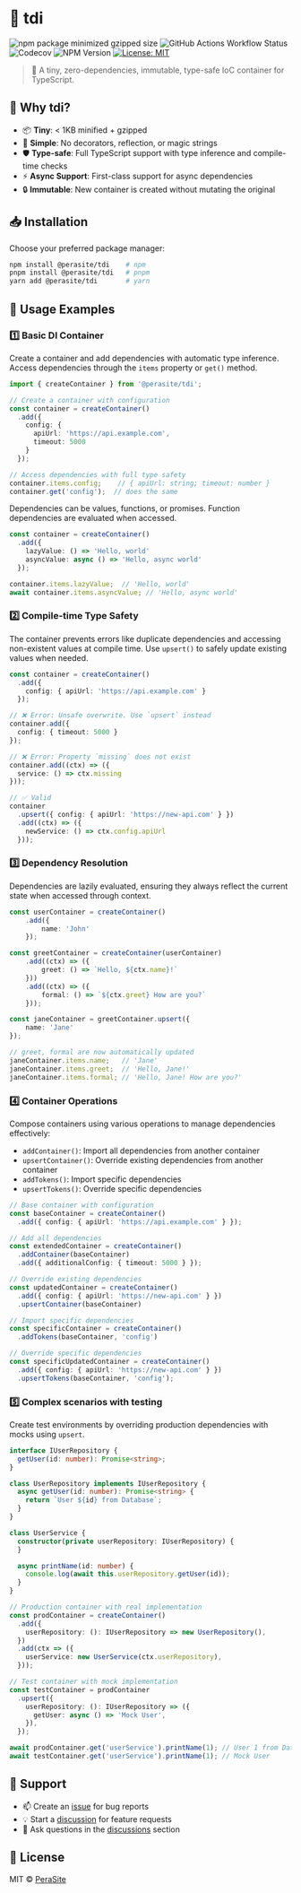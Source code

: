 # 🎯 tdi

![npm package minimized gzipped size](https://img.shields.io/bundlejs/size/%40perasite%2Ftdi)
![GitHub Actions Workflow Status](https://img.shields.io/github/actions/workflow/status/perasite/tdi/test.yml)
![Codecov](https://img.shields.io/codecov/c/github/PeraSite/tdi)
![NPM Version](https://img.shields.io/npm/v/%40perasite%2Ftdi)
[![License: MIT](https://img.shields.io/badge/License-MIT-yellow.svg)](https://opensource.org/licenses/MIT)

> 🚀 A tiny, zero-dependencies, immutable, type-safe IoC container for TypeScript.

## 🌟 Why tdi?

- 📦 **Tiny**: < 1KB minified + gzipped
- 🧩 **Simple**: No decorators, reflection, or magic strings
- 🛡️ **Type-safe**: Full TypeScript support with type inference and compile-time checks
- ⚡ **Async Support**: First-class support for async dependencies
- 🔒 **Immutable**: New container is created without mutating the original

## 📥 Installation

Choose your preferred package manager:

```bash
npm install @perasite/tdi    # npm
pnpm install @perasite/tdi   # pnpm
yarn add @perasite/tdi       # yarn
```

## 📘 Usage Examples

### 1️⃣ Basic DI Container
Create a container and add dependencies with automatic type inference. Access dependencies through the `items` property or `get()` method.

```typescript
import { createContainer } from '@perasite/tdi';

// Create a container with configuration
const container = createContainer()
  .add({
    config: {
      apiUrl: 'https://api.example.com', 
      timeout: 5000
    }
  });

// Access dependencies with full type safety
container.items.config;    // { apiUrl: string; timeout: number }
container.get('config');  // does the same
```

Dependencies can be values, functions, or promises. Function dependencies are evaluated when accessed.
```typescript
const container = createContainer()
  .add({
    lazyValue: () => 'Hello, world'
    asyncValue: async () => 'Hello, async world'
  });

container.items.lazyValue;  // 'Hello, world'
await container.items.asyncValue; // 'Hello, async world'
```

### 2️⃣ Compile-time Type Safety
The container prevents errors like duplicate dependencies and accessing non-existent values at compile time.
Use `upsert()` to safely update existing values when needed.

```typescript
const container = createContainer()
  .add({ 
    config: { apiUrl: 'https://api.example.com' }
  });

// ❌ Error: Unsafe overwrite. Use `upsert` instead
container.add({ 
  config: { timeout: 5000 }
});

// ❌ Error: Property `missing` does not exist
container.add((ctx) => ({
  service: () => ctx.missing 
}));

// ✅ Valid
container
  .upsert({ config: { apiUrl: 'https://new-api.com' } })
  .add((ctx) => ({
    newService: () => ctx.config.apiUrl
  }));
```

### 3️⃣ Dependency Resolution
Dependencies are lazily evaluated, ensuring they always reflect the current state when accessed through context.

```typescript
const userContainer = createContainer()
    .add({
        name: 'John'
    });

const greetContainer = createContainer(userContainer)
    .add((ctx) => ({
        greet: () => `Hello, ${ctx.name}!`
    }))
    .add((ctx) => ({
        formal: () => `${ctx.greet} How are you?`
    }));

const janeContainer = greetContainer.upsert({
    name: 'Jane'
});

// greet, formal are now automatically updated
janeContainer.items.name;   // 'Jane'
janeContainer.items.greet;  // 'Hello, Jane!'
janeContainer.items.formal; // 'Hello, Jane! How are you?'
```

### 4️⃣ Container Operations
Compose containers using various operations to manage dependencies effectively:
- `addContainer()`: Import all dependencies from another container
- `upsertContainer()`: Override existing dependencies from another container
- `addTokens()`: Import specific dependencies
- `upsertTokens()`: Override specific dependencies

```typescript
// Base container with configuration
const baseContainer = createContainer()
  .add({ config: { apiUrl: 'https://api.example.com' } });

// Add all dependencies
const extendedContainer = createContainer()
  .addContainer(baseContainer)
  .add({ additionalConfig: { timeout: 5000 } });

// Override existing dependencies
const updatedContainer = createContainer()
  .add({ config: { apiUrl: 'https://new-api.com' } })
  .upsertContainer(baseContainer)

// Import specific dependencies
const specificContainer = createContainer()
  .addTokens(baseContainer, 'config')

// Override specific dependencies
const specificUpdatedContainer = createContainer()
  .add({ config: { apiUrl: 'https://new-api.com' } })
  .upsertTokens(baseContainer, 'config');
```

### 5️⃣ Complex scenarios with testing
Create test environments by overriding production dependencies with mocks using `upsert`.

```typescript
interface IUserRepository {
  getUser(id: number): Promise<string>;
}

class UserRepository implements IUserRepository {
  async getUser(id: number): Promise<string> {
    return `User ${id} from Database`;
  }
}

class UserService {
  constructor(private userRepository: IUserRepository) {
  }

  async printName(id: number) {
    console.log(await this.userRepository.getUser(id));
  }
}

// Production container with real implementation
const prodContainer = createContainer()
  .add({
    userRepository: (): IUserRepository => new UserRepository(),
  })
  .add(ctx => ({
    userService: new UserService(ctx.userRepository),
  }));

// Test container with mock implementation
const testContainer = prodContainer
  .upsert({
    userRepository: (): IUserRepository => ({
      getUser: async () => 'Mock User',
    }),
  });

await prodContainer.get('userService').printName(1); // User 1 from Database
await testContainer.get('userService').printName(1); // Mock User
```

## 💬 Support

- 📫 Create an [issue](https://github.com/PeraSite/tdi/issues) for bug reports
- 💡 Start a [discussion](https://github.com/PeraSite/tdi/discussions) for feature requests
- 🤔 Ask questions in the [discussions](https://github.com/PeraSite/tdi/discussions) section

## 📝 License

MIT © [PeraSite](https://github.com/PeraSite)
